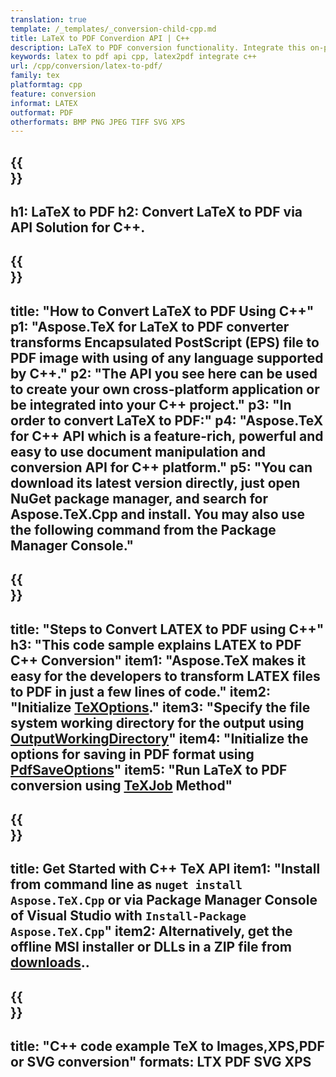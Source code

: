 ```yaml
---
translation: true
template: /_templates/_conversion-child-cpp.md
title: LaTeX to PDF Converdion API | C++ 
description: LaTeX to PDF conversion functionality. Integrate this on-premise C++ library into your project or use cross-platform applications to convert LaTeX to PDF.
keywords: latex to pdf api cpp, latex2pdf integrate c++
url: /cpp/conversion/latex-to-pdf/
family: tex
platformtag: cpp
feature: conversion
informat: LATEX
outformat: PDF
otherformats: BMP PNG JPEG TIFF SVG XPS
---
```


{{<section banner>}}
---
h1: LaTeX to PDF
h2: Convert LaTeX to PDF via API Solution for C++.
---

{{<section overview>}}
---
title: "How to Convert LaTeX to PDF Using C++"
p1: "Aspose.TeX for LaTeX to PDF converter transforms Encapsulated PostScript (EPS) file to PDF image with using of any language supported by C++."
p2: "The API you see here can be used to create your own cross-platform application or be integrated into your C++ project."
p3: "In order to convert LaTeX to PDF:"
p4: "Aspose.TeX for C++ API which is a feature-rich, powerful and easy to use document manipulation and conversion API for C++ platform."
p5: "You can download its latest version directly, just open NuGet package manager, and search for Aspose.TeX.Cpp and install. You may also use the following command from the Package Manager Console."
---

{{<section feature1>}}
---
title: "Steps to Convert LATEX to PDF using C++"
h3: "This code sample explains LATEX to PDF C++ Conversion"
item1: "Aspose.TeX makes it easy for the developers to transform LATEX files to PDF in just a few lines of code."
item2: "Initialize [TeXOptions](https://reference.aspose.com/tex/cpp/class/aspose.te_x.te_x_options)."
item3: "Specify the file system working directory for the output using [OutputWorkingDirectory](https://reference.aspose.com/tex/cpp/class/aspose.te_x.te_x_options#aa4f4ea6dab7db5ba1b40800495f16f63)"
item4: "Initialize the options for saving in PDF format using [PdfSaveOptions](https://reference.aspose.com/tex/cpp/class/aspose.te_x.presentation.image.pdf_save_options)"
item5: "Run LaTeX to PDF conversion using [TeXJob](https://reference.aspose.com/tex/cpp/class/aspose.te_x.te_x_job) Method"
---

{{<section feature2>}}
---
title: Get Started with C++ TeX API
item1: "Install from command line as ```nuget install Aspose.TeX.Cpp``` or via Package Manager Console of Visual Studio with ```Install-Package Aspose.TeX.Cpp```"
item2: Alternatively, get the offline MSI installer or DLLs in a ZIP file from [downloads](https://downloads.aspose.com/tex/cpp)..
---

{{<section widget>}}
---
title: "C++ code example TeX to Images,XPS,PDF or SVG conversion"
formats: LTX PDF SVG XPS
---
